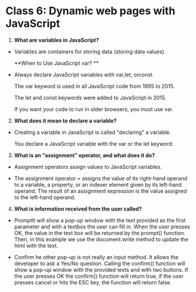 # Class 6: Dynamic web pages with JavaScript

1. **What are variables in JavaScript?**

- Variables are containers for storing data (storing data values).

    **When to Use JavaScript var? **

- Always declare JavaScript variables with var,let, orconst.

    The var keyword is used in all JavaScript code from 1995 to 2015.

    The let and const keywords were added to JavaScript in 2015.

    If you want your code to run in older browsers, you must use var.

2. **What does it mean to declare a variable?**

- Creating a variable in JavaScript is called "declaring" a variable.

    You declare a JavaScript variable with the var or the let keyword:

3. **What is an “assignment” operator, and what does it do?**

- Assignment operators assign values to JavaScript variables.  

- The assignment operator = assigns the value of its right-hand operand to a variable, a property, or an indexer element given by its left-hand operand. The result of an assignment expression is the value assigned to the left-hand operand.


4. **What is information received from the user called?**

- PromptIt will show a pop-up window with the text provided as the first parameter and with a textbox the user can fill in. When the user presses OK, the value in the text box will be returned by the prompt() function. Then, in this example we use the document.write method to update the html with the text.

- Confirm he other pop-up is not really an input method. It allows the developer to ask a Yes/No question. Calling the confirm() function will show a pop-up window with the provided texts and with two buttons. If the user presses OK the confirm() function will return true, if the user presses cancel or hits the ESC key, the function will return false.